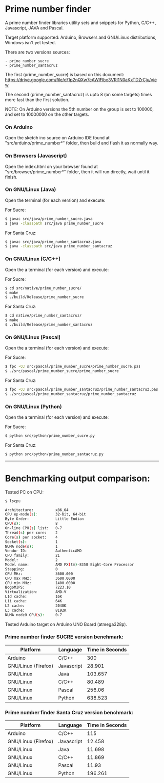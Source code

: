 # Prime number finder

A prime number finder libraries utility sets and snippets for Python, C/C++, Javascript, JAVA and Pascal.

Target platform supported: Arduino, Browsers and GNU/Linux distributions, Windows isn't yet tested.

There are two versions sources:

	- prime_number_sucre
	- prime_number_santacruz

The first (prime_number_sucre) is based on this document:
https://drive.google.com/file/d/1p2nQXw7cAWlFlbc3VRl1N0aKxTDZrCju/view

The second (prime_number_santacruz) is upto 8 (on some targets) times more fast than the first solution.

NOTE: On Arduino versions the 5th number on the group is set to 100000, and set to 10000000 on the other targets.

### On Arduino

Open the sketch ino source on Arduino IDE found at "src/arduino/prime_number*" folder, then build and flash it as normally way.

### On Browsers (Javascript)

Open the index.html on your browser found at  "src/browser/prime_number*" folder, then it will run directly, wait until it finish.

### On GNU/Linux (Java)

Open the terminal (for each version) and execute:

For Sucre:
```bash
$ javac src/java/prime_number_sucre.java
$ java -classpath src/java prime_number_sucre
```

For Santa Cruz:
```bash
$ javac src/java/prime_number_santacruz.java
$ java -classpath src/java prime_number_santacruz
```

### On GNU/Linux (C/C++)

Open the a terminal (for each version) and execute:

For Sucre:
```bash
$ cd src/native/prime_number_sucre/
$ make
$ ./build/Release/prime_number_sucre
```

For Santa Cruz:
```bash
$ cd native/prime_number_santacruz/
$ make
$ ./build/Release/prime_number_santacruz
```
### On GNU/Linux (Pascal)

Open the a terminal (for each version) and execute:

For Sucre:

```bash
$ fpc -O3 src/pascal/prime_number_sucre/prime_number_sucre.pas
$ ./src/pascal/prime_number_sucre/prime_number_sucre
```

For Santa Cruz:

```bash
$ fpc -O3 src/pascal/prime_number_santacruz/prime_number_santacruz.pas
$ ./src/pascal/prime_number_santacruz/prime_number_santacruz
```

### On GNU/Linux (Python)

Open the a terminal (for each version) and execute:

For Sucre:

```bash
$ python src/python/prime_number_sucre.py
```

For Santa Cruz:

```bash
$ python src/python/prime_number_santacruz.py
```

----------------
# Benchmarking output comparison:

Tested PC on CPU:

```bash
$ lscpu

Architecture:          x86_64
CPU op-mode(s):        32-bit, 64-bit
Byte Order:            Little Endian
CPU(s):                8
On-line CPU(s) list:   0-7
Thread(s) per core:    2
Core(s) per socket:    4
Socket(s):             1
NUMA node(s):          1
Vendor ID:             AuthenticAMD
CPU family:            21
Model:                 2
Model name:            AMD FX(tm)-8350 Eight-Core Processor
Stepping:              0
CPU MHz:               3600.000
CPU max MHz:           3600.0000
CPU min MHz:           1400.0000
BogoMIPS:              7223.10
Virtualization:        AMD-V
L1d cache:             16K
L1i cache:             64K
L2 cache:              2048K
L3 cache:              8192K
NUMA node0 CPU(s):     0-7

```

Tested Arduino target on Arduino UNO Board (atmega328p).

### Prime number finder SUCRE version benchmark:

| Platform | Language | Time in Seconds |
| ---- | ---- | ---- |
| Arduino  | C/C++   | 300 |
| GNU/Linux (Firefox) | Javascript | 28.901 |
| GNU/Linux |  Java | 103.657 |
| GNU/Linux |  C/C++ | 80.489 |
| GNU/Linux |  Pascal | 256.06 |
| GNU/Linux |  Python | 638.523 |

### Prime number finder Santa Cruz version benchmark:

| Platform | Language | Time in Seconds |
| ---- | ---- | ---- |
| Arduino  | C/C++   | 115 |
| GNU/Linux (Firefox) | Javascript | 12.458 |
| GNU/Linux |  Java | 11.698 |
| GNU/Linux |  C/C++ | 11.869 |
| GNU/Linux |  Pascal | 11.93 |
| GNU/Linux |  Python | 196.261 |
